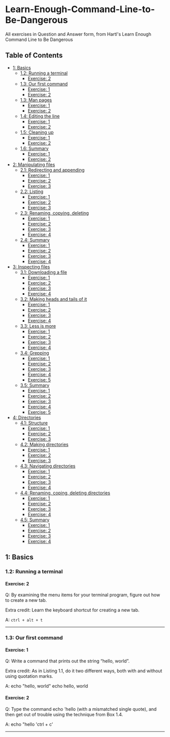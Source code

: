 # Learn-Enough-Command-Line-to-Be-Dangerous
All exercises in Question and Answer form, from Hartl's Learn Enough Command Line to Be Dangerous

## Table of Contents

- [1: Basics](#1-basics)
  - [1.2: Running a terminal](#11-running-a-terminal)
    - [Exercise: 2](#exercise-2)
  - [1.3: Our first command](#12-our-first-command)
    - [Exercise: 1](#exercise-1)
    - [Exercise: 2](#exercise-2-1)
  - [1.3: Man pages](#13-man-pages)
    - [Exercise: 1](#exercise-1-1)
    - [Exercise: 2](#exercise-2-2)
  - [1.4: Editing the line](#14-editing-the-line)
    - [Exercise: 1](#exercise-1-2)
    - [Exercise: 2](#exercise-2-3)
  - [1.5: Cleaning up](#15-cleaning-up)
    - [Exercise: 1](#exercise-1-3)
    - [Exercise: 2](#exercise-2-4)
  - [1.6: Summary](#16-summary)
    - [Exercise: 1](#exercise-1-4)
    - [Exercise: 2](#exercise-2-5)
- [2: Manipulating files](#2-manipulating-files)
  - [2.1: Redirecting and appending](#21-redirecting-and-appending)
    - [Exercise: 1](#exercise-1-5)
    - [Exercise: 2](#exercise-2-6)
    - [Exercise: 3](#exercise-3-3)
  - [2.2: Listing](#22-listing)
    - [Exercise: 1](#exercise-1-6)
    - [Exercise: 2](#exercise-2-7)
    - [Exercise: 3](#exercise-3-1)
  - [2.3: Renaming, copying, deleting](#23-renaming-copying-deleting)
    - [Exercise: 1](#exercise-1-7)
    - [Exercise: 2](#exercise-2-8)
    - [Exercise: 3](#exercise-3-2)
    - [Exercise: 4](#exercise-4)
  - [2.4: Summary](#24-summary)
    - [Exercise: 1](#exercise-1-8)
    - [Exercise: 2](#exercise-2-9)
    - [Exercise: 3](#exercise-3-3)
    - [Exercise: 4](#exercise-4-1)
- [3: Inspecting files](#3-inspecting-files)
  - [3.1: Downloading a file](#31-downloading-a-file)
    - [Exercise: 1](#exercise-1-9)
    - [Exercise: 2](#exercise-2-10)
    - [Exercise: 3](#exercise-3-4)
    - [Exercise: 4](#exercise-4-2)
  - [3.2: Making heads and tails of it](#32-making-heads-and-tails-of-it)
    - [Exercise: 1](#exercise-1-10)
    - [Exercise: 2](#exercise-2-11)
    - [Exercise: 3](#exercise-3-5)
    - [Exercise: 4](#exercise-4-3)
  - [3.3: Less is more](#33-less-is-more)
    - [Exercise: 1](#exercise-1-11)
    - [Exercise: 2](#exercise-2-12)
    - [Exercise: 3](#exercise-3-6)
    - [Exercise: 4](#exercise-4-4)
  - [3.4: Grepping](#34-grepping)
    - [Exercise: 1](#exercise-1-12)
    - [Exercise: 2](#exercise-2-13)
    - [Exercise: 3](#exercise-3-7)
    - [Exercise: 4](#exercise-4-5)
    - [Exercise: 5](#exercise-5)
  - [3.5: Summary](#35-summary)
    - [Exercise: 1](#exercise-1-13)
    - [Exercise: 2](#exercise-2-14)
    - [Exercise: 3](#exercise-3-8)
    - [Exercise: 4](#exercise-4-6)
    - [Exercise: 5](#exercise-5-1)
- [4: Directories](#4-directories)
  - [4.1: Structure](#41-structure)
    - [Exercise: 1](#exercise-1-14)
    - [Exercise: 2](#exercise-2-15)
    - [Exercise: 3](#exercise-3-9)
  - [4.2: Making directories](#42-making-directories)
    - [Exercise: 1](#exercise-1-15)
    - [Exercise: 2](#exercise-2-16)
    - [Exercise: 3](#exercise-3-10)
  - [4.3: Navigating directories](#43-navigating-directories)
    - [Exercise: 1](#exercise-1-16)
    - [Exercise: 2](#exercise-2-17)
    - [Exercise: 3](#exercise-3-11)
    - [Exercise: 4](#exercise-4-7)
  - [4.4: Renaming, coping, deleting directories](#44-renaming-copying-deleting-directories)
    - [Exercise: 1](#exercise-1-17)
    - [Exercise: 2](#exercise-2-18)
    - [Exercise: 3](#exercise-3-12)
    - [Exercise: 4](#exercise-4-8)
  - [4.5: Summary](#45-summary)
    - [Exercise: 1](#exercise-1-18)
    - [Exercise: 2](#exercise-2-19)
    - [Exercise: 3](#exercise-3-13)
    - [Exercise: 4](#exercise-4-9)

## 1: Basics

### 1.2: Running a terminal

#### Exercise: 2

Q: By examining the menu items for your terminal program, figure out how to create a new tab. 

Extra credit: Learn the keyboard shortcut for creating a new tab.

A: `ctrl + alt + t`

---

### 1.3: Our first command

#### Exercise: 1

Q: Write a command that prints out the string “hello, world”. 

Extra credit: As in Listing 1.1, do it two different ways, both with and without using quotation marks. 

A: echo "hello, world" 
   echo hello, world

#### Exercise: 2

Q: Type the command echo 'hello (with a mismatched single quote), and then get out of trouble using the technique from Box 1.4. 

A: echo "hello 
   'ctrl + c'

---


